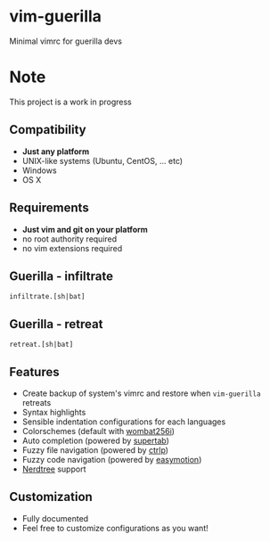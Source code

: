 # vim-guerilla
Minimal vimrc for guerilla devs


# Note
This project is a work in progress


## Compatibility
- **Just any platform**
- UNIX-like systems (Ubuntu, CentOS, ... etc)
- Windows
- OS X


## Requirements
- **Just vim and git on your platform**
- no root authority required
- no vim extensions required


## Guerilla - infiltrate 

`infiltrate.[sh|bat]`


## Guerilla - retreat

`retreat.[sh|bat]`


## Features
- Create backup of system's vimrc and restore when `vim-guerilla` retreats
- Syntax highlights
- Sensible indentation configurations for each languages
- Colorschemes (default with [wombat256i])
- Auto completion (powered by [supertab])
- Fuzzy file navigation (powered by [ctrlp])
- Fuzzy code navigation (powered by [easymotion])
- [Nerdtree] support

## Customization
- Fully documented
- Feel free to customize configurations as you want!

[wombat256i]: https://github.com/dsolstad/vim-wombat256i
[supertab]: https://github.com/ervandew/supertab
[ctrlp]: https://github.com/kien/ctrlp.vim
[easymotion]: https://github.com/easymotion/vim-easymotion
[Nerdtree]: https://github.com/scrooloose/nerdtree
